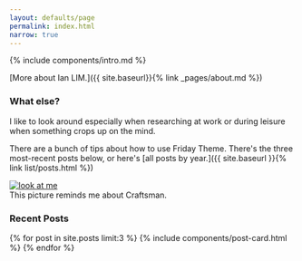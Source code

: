```yaml
---
layout: defaults/page
permalink: index.html
narrow: true
---
```


{% include components/intro.md %}

[More about Ian LIM.]({{ site.baseurl}}{% link _pages/about.md %})

### What else?

I like to look around especially when researching at work or during leisure when something crops up on the mind. 

There are a bunch of tips about how to use Friday Theme. There's the three most-recent posts below, or here's [all posts by year.]({{ site.baseurl }}{% link list/posts.html %})

<div class="card mb-3">
    <a data-flickr-embed="true"  href="https://www.flickr.com/photos/vanganhxinh/7764826966/" title="look at me">
    <img class="card-img-top" src="https://farm8.staticflickr.com/7257/7764826966_6bf7380fd3_z.jpg" alt="look at me">
    </a><script async src="//embedr.flickr.com/assets/client-code.js" charset="utf-8"></script>
    <div class="card-body bg-light">
        <div class="card-text">This picture reminds me about Craftsman.</div>
    </div>
</div>

### Recent Posts

{% for post in site.posts limit:3 %}
{% include components/post-card.html %}
{% endfor %}


